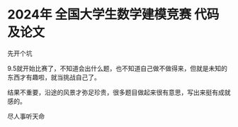 # 2024年 全国大学生数学建模竞赛 代码及论文

先开个坑

9.5就开始比赛了，不知道会出什么题，也不知道自己做不做得来，但就是未知的东西才有趣啦，就当挑战自己了。

结果不重要，沿途的风景才弥足珍贵，很多题目做起来很有意思，写出来挺有成就感的。

尽人事听天命
